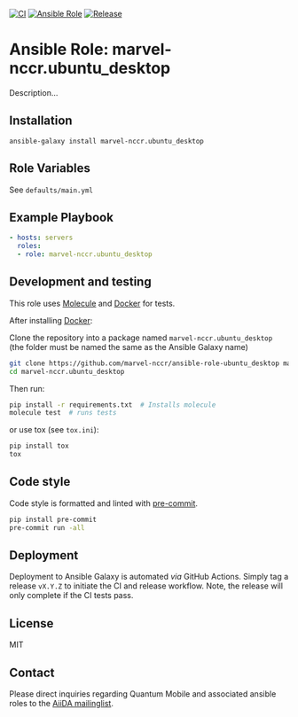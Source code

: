 [![CI](https://github.com/marvel-nccr/ansible-role-ubuntu_desktop/workflows/CI/badge.svg)](https://github.com/marvel-nccr/ansible-role-ubuntu_desktop/actions)
[![Ansible Role](https://img.shields.io/ansible/role/35372.svg)](https://galaxy.ansible.com/marvel-nccr/ubuntu_desktop)
[![Release](https://img.shields.io/github/tag/marvel-nccr/ansible-role-ubuntu_desktop.svg)](https://github.com/marvel-nccr/ansible-role-ubuntu_desktop/releases)

# Ansible Role: marvel-nccr.ubuntu_desktop

Description...

## Installation

`ansible-galaxy install marvel-nccr.ubuntu_desktop`

## Role Variables

See `defaults/main.yml`

## Example Playbook

```yaml
- hosts: servers
  roles:
  - role: marvel-nccr.ubuntu_desktop
```

## Development and testing

This role uses [Molecule](https://molecule.readthedocs.io/en/latest/#) and [Docker](https://www.docker.com/) for tests.

After installing [Docker](https://www.docker.com/):

Clone the repository into a package named `marvel-nccr.ubuntu_desktop` (the folder must be named the same as the Ansible Galaxy name)

```bash
git clone https://github.com/marvel-nccr/ansible-role-ubuntu_desktop marvel-nccr.ubuntu_desktop
cd marvel-nccr.ubuntu_desktop
```

Then run:

```bash
pip install -r requirements.txt  # Installs molecule
molecule test  # runs tests
```

or use tox (see `tox.ini`):

```bash
pip install tox
tox
```

## Code style

Code style is formatted and linted with [pre-commit](https://pre-commit.com/).

```bash
pip install pre-commit
pre-commit run -all
```

## Deployment

Deployment to Ansible Galaxy is automated *via* GitHub Actions.
Simply tag a release `vX.Y.Z` to initiate the CI and release workflow.
Note, the release will only complete if the CI tests pass.

## License

MIT

## Contact

Please direct inquiries regarding Quantum Mobile and associated ansible roles to the [AiiDA mailinglist](http://www.aiida.net/mailing-list/).
